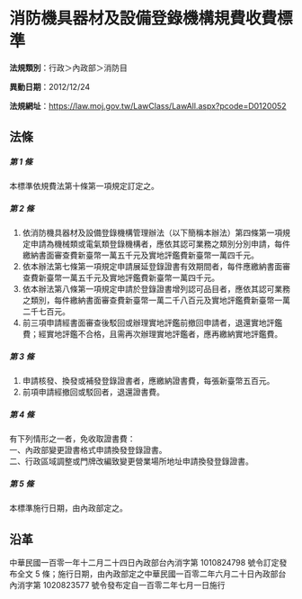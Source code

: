 # 消防機具器材及設備登錄機構規費收費標準



**法規類別**：行政＞內政部＞消防目

**異動日期**：2012/12/24  

**法規網址**：https://law.moj.gov.tw/LawClass/LawAll.aspx?pcode=D0120052



## 法條
##### 第 1 條
本標準依規費法第十條第一項規定訂定之。

##### 第 2 條
1. 依消防機具器材及設備登錄機構管理辦法（以下簡稱本辦法）第四條第一項規定申請為機械類或電氣類登錄機構者，應依其認可業務之類別分別申請，每件繳納書面審查費新臺幣一萬五千元及實地評鑑費新臺幣一萬四千元。
1. 依本辦法第七條第一項規定申請展延登錄證書有效期間者，每件應繳納書面審查費新臺幣一萬五千元及實地評鑑費新臺幣一萬四千元。
1. 依本辦法第八條第一項規定申請於登錄證書增列認可品目者，應依其認可業務之類別，每件繳納書面審查費新臺幣一萬二千八百元及實地評鑑費新臺幣一萬二千七百元。
1. 前三項申請經書面審查後駁回或辦理實地評鑑前撤回申請者，退還實地評鑑費；經實地評鑑不合格，且需再次辦理實地評鑑者，應再繳納實地評鑑費。

##### 第 3 條
1. 申請核發、換發或補發登錄證書者，應繳納證書費，每張新臺幣五百元。
1. 前項申請經撤回或駁回者，退還證書費。

##### 第 4 條
有下列情形之一者，免收取證書費：  
一、內政部變更證書格式申請換發登錄證書。  
二、行政區域調整或門牌改編致變更營業場所地址申請換發登錄證書。

##### 第 5 條
本標準施行日期，由內政部定之。

## 沿革
中華民國一百零一年十二月二十四日內政部台內消字第 1010824798 號令訂定發布全文 5  條；施行日期，由內政部定之中華民國一百零二年六月二十日內政部台內消字第 1020823577 號令發布定自一百零二年七月一日施行
